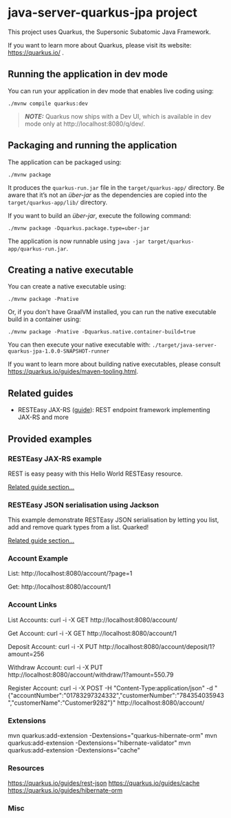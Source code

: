 # java-server-quarkus-jpa project

This project uses Quarkus, the Supersonic Subatomic Java Framework.

If you want to learn more about Quarkus, please visit its website: https://quarkus.io/ .

## Running the application in dev mode

You can run your application in dev mode that enables live coding using:
```shell script
./mvnw compile quarkus:dev
```

> **_NOTE:_**  Quarkus now ships with a Dev UI, which is available in dev mode only at http://localhost:8080/q/dev/.

## Packaging and running the application

The application can be packaged using:
```shell script
./mvnw package
```
It produces the `quarkus-run.jar` file in the `target/quarkus-app/` directory.
Be aware that it’s not an _über-jar_ as the dependencies are copied into the `target/quarkus-app/lib/` directory.

If you want to build an _über-jar_, execute the following command:
```shell script
./mvnw package -Dquarkus.package.type=uber-jar
```

The application is now runnable using `java -jar target/quarkus-app/quarkus-run.jar`.

## Creating a native executable

You can create a native executable using: 
```shell script
./mvnw package -Pnative
```

Or, if you don't have GraalVM installed, you can run the native executable build in a container using: 
```shell script
./mvnw package -Pnative -Dquarkus.native.container-build=true
```

You can then execute your native executable with: `./target/java-server-quarkus-jpa-1.0.0-SNAPSHOT-runner`

If you want to learn more about building native executables, please consult https://quarkus.io/guides/maven-tooling.html.

## Related guides

- RESTEasy JAX-RS ([guide](https://quarkus.io/guides/rest-json)): REST endpoint framework implementing JAX-RS and more

## Provided examples

### RESTEasy JAX-RS example

REST is easy peasy with this Hello World RESTEasy resource.

[Related guide section...](https://quarkus.io/guides/getting-started#the-jax-rs-resources)

### RESTEasy JSON serialisation using Jackson

This example demonstrate RESTEasy JSON serialisation by letting you list, add and remove quark types from a list. Quarked!

[Related guide section...](https://quarkus.io/guides/rest-json#creating-your-first-json-rest-service)

### Account Example

List: http://localhost:8080/account/?page=1

Get: http://localhost:8080/account/1

### Account Links

List Accounts: curl -i -X GET http://localhost:8080/account/

Get Account: curl -i -X GET http://localhost:8080/account/1

Deposit Account: curl -i -X PUT http://localhost:8080/account/deposit/1?amount=256

Withdraw Account: curl -i -X PUT http://localhost:8080/account/withdraw/1?amount=550.79

Register Account: curl -i -X POST -H "Content-Type:application/json" -d "{\"accountNumber\":\"01783297324332\",\"customerNumber\":\"784354035943\",\"customerName\":\"Customer9282\"}" http://localhost:8080/account/

### Extensions

mvn quarkus:add-extension -Dextensions="quarkus-hibernate-orm"
mvn quarkus:add-extension -Dextensions="hibernate-validator"
mvn quarkus:add-extension -Dextensions="cache"

### Resources

https://quarkus.io/guides/rest-json
https://quarkus.io/guides/cache
https://quarkus.io/guides/hibernate-orm

### Misc



